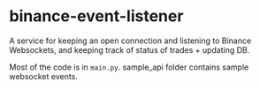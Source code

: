 # binance-event-listener
A service for keeping an open connection and listening to Binance Websockets, and keeping track of status of trades + updating DB.

Most of the code is in `main.py`. sample_api folder contains sample websocket events. 